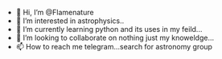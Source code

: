 - 👋 Hi, I’m @Flamenature
- 👀 I’m interested in astrophysics..
- 🌱 I’m currently learning python and its uses in my feild...
- 💞️ I’m looking to collaborate on nothing just my knoweldge...
- 📫 How to reach me telegram...search for astronomy group

<!---
Flamenature/Flamenature is a ✨ special ✨ repository because its `README.md` (this file) appears on your GitHub profile.
You can click the Preview link to take a look at your changes.
--->



